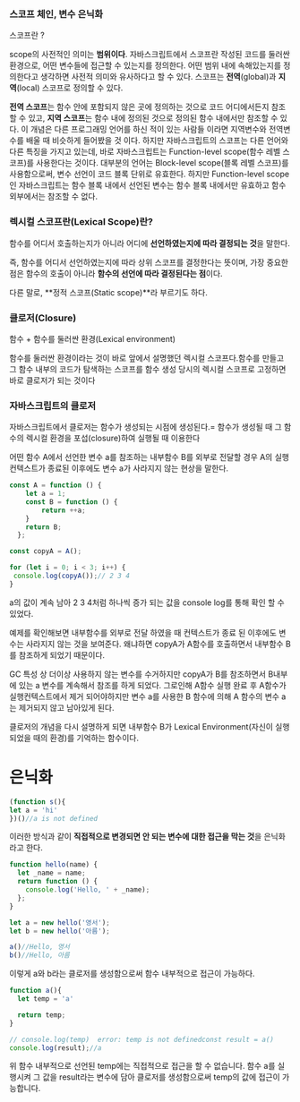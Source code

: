 ### **스코프 체인, 변수 은닉화**

스코프란 ?

scope의 사전적인 의미는 **범위이다**. 자바스크립트에서 스코프란 작성된 코드를 둘러싼 환경으로, 어떤 변수들에 접근할 수 있는지를 정의한다. 어떤 범위 내에 속해있는지를 정의한다고 생각하면 사전적 의미와 유사하다고 할 수 있다. 스코프는 **전역**(global)과 **지역**(local) 스코프로 정의할 수 있다.

**전역 스코프**는 함수 안에 포함되지 않은 곳에 정의하는 것으로 코드 어디에서든지 참조할 수 있고, **지역 스코프**는 함수 내에 정의된 것으로 정의된 함수 내에서만 참조할 수 있다. 이 개념은 다른 프로그래밍 언어를 하신 적이 있는 사람들 이라면 지역변수와 전역변수를 배울 때 비슷하게 들어봤을 것 이다. 하지만 자바스크립트의 스코프는 다른 언어와 다른 특징을 가지고 있는데, 바로 자바스크립트는 Function-level scope(함수 레벨 스코프)를 사용한다는 것이다. 대부분의 언어는 Block-level scope(블록 레벨 스코프)를 사용함으로써, 변수 선언이 코드 블록 단위로 유효한다. 하지만 Function-level scope인 자바스크립트는 함수 블록 내에서 선언된 변수는 함수 블록 내에서만 유효하고 함수 외부에서는 참조할 수 없다.

### **렉시컬 스코프란(Lexical Scope)란?**

함수를 어디서 호출하는지가 아니라 어디에 **선언하였는지에 따라 결정되는 것**을 말한다.

즉, 함수를 어디서 선언하였는지에 따라 상위 스코프를 결정한다는 뜻이며, 가장 중요한 점은 함수의 호출이 아니라 **함수의 선언에 따라 결정된다는 점**이다.

다른 말로, **정적 스코프(Static scope)**라 부르기도 하다.

### **클로저(Closure)**

함수 + 함수를 둘러싼 환경(Lexical environment)

함수를 둘러싼 환경이라는 것이 바로 앞에서 설명했던 렉시컬 스코프다.함수를 만들고 그 함수 내부의 코드가 탐색하는 스코프를 함수 생성 당시의 렉시컬 스코프로 고정하면 바로 클로저가 되는 것이다

### 자바스크립트의 클로저

자바스크립트에서 클로저는 함수가 생성되는 시점에 생성된다.= 함수가 생성될 때 그 함수의 렉시컬 환경을 포섭(closure)하여 실행될 때 이용한다

어떤 함수 A에서 선언한 변수 a를 참조하는 내부함수 B를 외부로 전달할 경우 A의 실행 컨텍스트가 종료된 이후에도 변수 a가 사라지지 않는 현상을 말한다.

```jsx
const A = function () {
	let a = 1;
    const B = function () {
    	return ++a;
    }
    return B;
  };

const copyA = A();

for (let i = 0; i < 3; i++) {
 console.log(copyA());// 2 3 4
}
```

a의 값이 계속 남아 2 3 4처럼 하나씩 증가 되는 값을 console log를 통해 확인 할 수 있었다.

예제를 확인해보면 내부함수를 외부로 전달 하였을 때 컨텍스트가 종료 된 이후에도 변수는 사라지지 않는 것을 보여준다. 왜냐하면 copyA가 A함수를 호출하면서 내부함수 B를 참조하게 되었기 때문이다.

GC 특성 상 더이상 사용하지 않는 변수를 수거하지만 copyA가 B를 참조하면서 B내부에 있는 a 변수를 계속해서 참조를 하게 되었다. 그로인해 A함수 실행 완료 후 A함수가 실행컨텍스트에서 제거 되어야하지만 변수 a를 사용한 B 함수에 의해 A 함수의 변수 a는 제거되지 않고 남아있게 된다.

클로저의 개념을 다시 설명하게 되면 내부함수 B가 Lexical Environment(자신이 실행되었을 때의 환경)를 기억하는 함수이다.

# 은닉화

```jsx
(function s(){
let a = 'hi'
})()//a is not defined
```

이러한 방식과 같이 **직접적으로 변경되면 안 되는 변수에 대한 접근을 막는 것**을 은닉화라고 한다.

```jsx
function hello(name) {
  let _name = name;
  return function () {
    console.log('Hello, ' + _name);
  };
}

let a = new hello('영서');
let b = new hello('아름');

a()//Hello, 영서
b()//Hello, 아름
```

이렇게 a와 b라는 클로저를 생성함으로써 함수 내부적으로 접근이 가능하다.

```jsx
function a(){
  let temp = 'a'

  return temp;
}

// console.log(temp)  error: temp is not definedconst result = a()
console.log(result);//a
```

위 함수 내부적으로 선언된 temp에는 직접적으로 접근을 할 수 없습니다. 함수 a를 실행시켜 그 값을 result라는 변수에 담아 클로저를 생성함으로써 temp의 값에 접근이 가능합니다.
